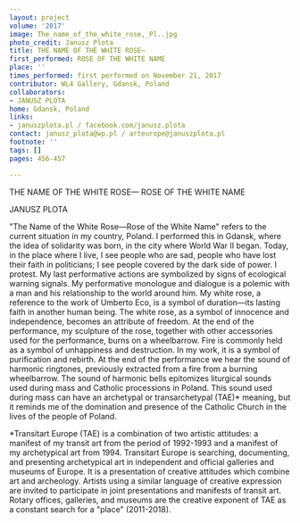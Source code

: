 ```yaml
---
layout: project
volume: '2017'
image: The_name_of_the_white_rose,_Pl..jpg
photo_credit: Janusz Plota
title: THE NAME OF THE WHITE ROSE—
first_performed: ROSE OF THE WHITE NAME
place: ''
times_performed: first performed on November 21, 2017
contributor: WL4 Gallery, Gdansk, Poland
collaborators:
- JANUSZ PLOTA
home: Gdansk, Poland
links:
- januszplota.pl / facebook.com/janusz.plota
contact: janusz_plota@wp.pl / arteurope@januszplota.pl
footnote: ''
tags: []
pages: 456-457

---
```


THE NAME OF THE WHITE ROSE—
ROSE OF THE WHITE NAME

JANUSZ PLOTA

"The Name of the White Rose—Rose of the White Name" refers to the current situation in my country, Poland. I performed this in Gdansk, where the idea of solidarity was born, in the city where World War II began. Today, in the place where I live, I see people who are sad, people who have lost their faith in politicians; I see people covered by the dark side of power. I protest. My last performative actions are symbolized by signs of ecological warning signals. My performative monologue and dialogue is a polemic with a man and his relationship to the world around him. My white rose, a reference to the work of Umberto Eco, is a symbol of duration—its lasting faith in another human being. The white rose, as a symbol of innocence and independence, becomes an attribute of freedom. At the end of the performance, my sculpture of the rose, together with other accessories used for the performance, burns on a wheelbarrow. Fire is commonly held as a symbol of unhappiness and destruction. In my work, it is a symbol of purification and rebirth. At the end of the performance we hear the sound of harmonic ringtones, previously extracted from a fire from a burning wheelbarrow. The sound of harmonic bells epitomizes liturgical sounds used during mass and Catholic processions in Poland. This sound used during mass can have an archetypal or transarchetypal (TAE)* meaning, but it reminds me of the domination and presence of the Catholic Church in the lives of the people of Poland.

*Transitart Europe (TAE) is a combination of two artistic attitudes: a manifest of my transit art from the period of 1992-1993 and a manifest of my archetypical art from 1994. Transitart Europe is searching, documenting, and presenting archetypical art in independent and official galleries and museums of Europe. It is a presentation of creative attitudes which combine art and archeology. Artists using a similar language of creative expression are invited to participate in joint presentations and manifests of transit art. Rotary offices, galleries, and museums are the creative exponent of TAE as a constant search for a "place" (2011-2018).
